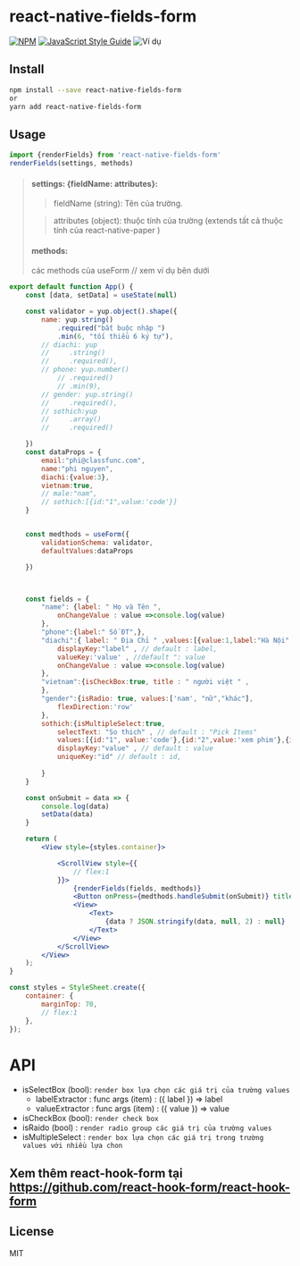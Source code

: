 # react-native-fields-form

>

[![NPM](https://img.shields.io/npm/v/react-native-fields-form.svg)](https://www.npmjs.com/package/react-native-fields-form) [![JavaScript Style Guide](https://img.shields.io/badge/code_style-standard-brightgreen.svg)](https://standardjs.com)
![Ví dụ](https://firebasestorage.googleapis.com/v0/b/saga-dd0c2.appspot.com/o/images%2FASDKxbSjnLg5Y6orOqgVwIX2hKf2%2FA%CC%89nh%20chu%CC%A3p%20Ma%CC%80n%20hi%CC%80nh%202019-12-11%20lu%CC%81c%202.59.42%20CH.png?alt=media&token=ce45b12d-8933-44b2-ac83-58b19e4b0a8a "Ví dụ")

## Install

```bash
npm install --save react-native-fields-form
or
yarn add react-native-fields-form
```

## Usage
```js
import {renderFields} from 'react-native-fields-form'
renderFields(settings, methods)
```

> #### settings: {fieldName: attributes}:
>> fieldName (string): Tên của trường.
>
>> attributes (object): thuộc tính của trường (extends tất cả thuộc tính của react-native-paper ) 
>
> #### methods:
> các methods của useForm // xem ví dụ bên dưới

```jsx
export default function App() {
    const [data, setData] = useState(null)

    const validator = yup.object().shape({
        name: yup.string()
            .required("bắt buộc nhập ")
            .min(6, "tối thiểu 6 ký tự"),
        // diachi: yup
        //     .string()
        //     .required(),
        // phone: yup.number()
            // .required()
            // .min(9),
        // gender: yup.string()
        //     .required(),
        // sothich:yup
        //     .array()
        //     .required()

    })
    const dataProps = {
        email:"phi@classfunc.com",
        name:"phi nguyen",
        diachi:{value:3},
        vietnam:true,
        // male:"nam",
        // sothich:[{id:"1",value:'code'}]
    }


    const medthods = useForm({
        validationSchema: validator,
        defaultValues:dataProps

    })



    const fields = {
        "name": {label: " Họ và Tên ",
            onChangeValue : value =>console.log(value)
        },
        "phone":{label:" Số ĐT",},
        "diachi":{ label: " Địa Chỉ " ,values:[{value:1,label:"Hà Nội" }, {value:2,label:"HCM"}, {value:3,label: "Thanh Hoa"}] , isSelectBox:true ,
            displayKey:"label" , // default : label,
            valueKey:'value' , //default ": value
            onChangeValue : value =>console.log(value)
        },
        "vietnam":{isCheckBox:true, title : " người việt " ,
        },
        "gender":{isRadio: true, values:['nam', "nữ","khác"],
            flexDirection:'row'
        },
        sothich:{isMultipleSelect:true,
            selectText: "So thich" , // default : "Pick Items"
            values:[{id:"1", value:'code'},{id:"2",value:'xem phim'},{id:"3",value:'doc sach'}],
            displayKey:"value" , // default : value
            uniqueKey:"id" // default : id,
           
        }
    }

    const onSubmit = data => {
        console.log(data)
        setData(data)
    }

    return (
        <View style={styles.container}>

            <ScrollView style={{
                // flex:1
            }}>
                {renderFields(fields, medthods)}
                <Button onPress={medthods.handleSubmit(onSubmit)} title={'submit'}/>
                <View>
                    <Text>
                        {data ? JSON.stringify(data, null, 2) : null}
                    </Text>
                </View>
            </ScrollView>
        </View>
    );
}

const styles = StyleSheet.create({
    container: {
        marginTop: 70,
        // flex:1
    },
});

```
# API

+ isSelectBox (bool): `render box lựa chọn các giá trị của trường values`
  -  labelExtractor : func args (item) : ({ label }) => label
  -  valueExtractor : func args (item) : ({ value }) => value
+ isCheckBox (bool): `render check box`
+ isRaido (bool) : `render radio group các giá trị của trường values`
+ isMultipleSelect : `render box lựa chọn các giá trị trong trường values với nhiều lựa chon`

## Xem thêm react-hook-form tại https://github.com/react-hook-form/react-hook-form
## License

MIT
